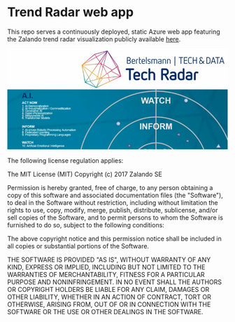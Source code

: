 # Trend Radar web app

This repo serves a continuously deployed, static Azure web app featuring the Zalando trend radar visualization publicly available [here](https://github.com/zalando/tech-radar). 

<p align="center">
  <img src="https://github.com/cm230/trend-radar/blob/master/Sample.png"/>
</p>

The following license regulation applies:

The MIT License (MIT)
Copyright (c) 2017 Zalando SE

Permission is hereby granted, free of charge, to any person obtaining a copy
of this software and associated documentation files (the "Software"), to deal
in the Software without restriction, including without limitation the rights
to use, copy, modify, merge, publish, distribute, sublicense, and/or sell
copies of the Software, and to permit persons to whom the Software is
furnished to do so, subject to the following conditions:

The above copyright notice and this permission notice shall be included in
all copies or substantial portions of the Software.

THE SOFTWARE IS PROVIDED "AS IS", WITHOUT WARRANTY OF ANY KIND, EXPRESS OR
IMPLIED, INCLUDING BUT NOT LIMITED TO THE WARRANTIES OF MERCHANTABILITY,
FITNESS FOR A PARTICULAR PURPOSE AND NONINFRINGEMENT. IN NO EVENT SHALL THE
AUTHORS OR COPYRIGHT HOLDERS BE LIABLE FOR ANY CLAIM, DAMAGES OR OTHER
LIABILITY, WHETHER IN AN ACTION OF CONTRACT, TORT OR OTHERWISE, ARISING FROM,
OUT OF OR IN CONNECTION WITH THE SOFTWARE OR THE USE OR OTHER DEALINGS IN
THE SOFTWARE.
